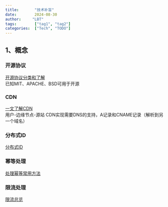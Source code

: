 ```yaml
---
title:       "技术补盲"
date:        2024-08-30
author:     "LBT"
tags:        ["tag1", "tag2"]
categories:  ["Tech", "TODO"]
---
```


## 1、概念
### 开源协议
[开源协议分类和了解](https://cn.pingcap.com/blog/introduction-of-open-source-license/) \
已知MIT、APACHE、BSD可用于开源
### CDN
[一文了解CDN](https://mp.weixin.qq.com/s/Pp0C8ALUXsmYCUkM5QnkQw) \
用户-边缘节点-源站
CDN实现需要DNS的支持，A记录和CNAME记录（解析到另一个域名）
### 分布式ID
[分布式ID](https://javaguide.cn/distributed-system/distributed-id.html)
### 幂等处理
[处理幂等常用方法](https://javabetter.cn/sidebar/sanfene/fenbushi.html#_11-%E8%AF%B4%E8%AF%B4%E4%BB%80%E4%B9%88%E6%98%AF%E5%B9%82%E7%AD%89%E6%80%A7)
![]()

### 限流处理
[限流总览](https://javaguide.cn/high-availability/limit-request.html)